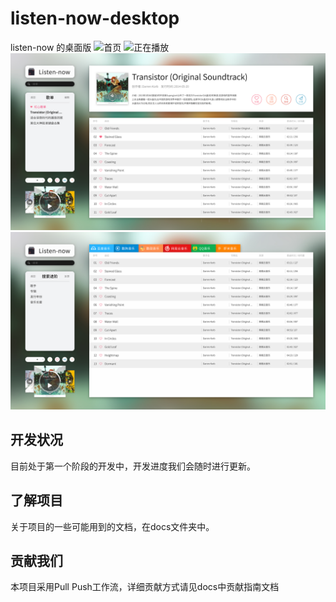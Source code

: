 # listen-now-desktop

listen-now 的桌面版
![首页](designs/Listen-now_首页.jpg)
![正在播放](designs/Listen-now_正在播放页.jpg)
![歌单页](designs/Listen-now_歌单页.jpg)
![搜索页](designs/Listen-now_搜索页.jpg)

## 开发状况

目前处于第一个阶段的开发中，开发进度我们会随时进行更新。

## 了解项目

关于项目的一些可能用到的文档，在docs文件夹中。

## 贡献我们

本项目采用Pull Push工作流，详细贡献方式请见docs中贡献指南文档



